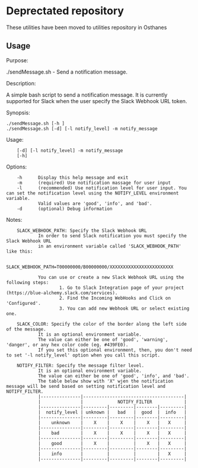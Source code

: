# Deprectated repository 
These utilities have been moved to utilities repository in Osthanes 

## Usage 
Purpose:

./sendMessage.sh - Send a notification message.

Description:

A simple bash script to send a notification message. It is currently supported for Slack when the user specify the Slack Webhook URL token. 

Synopsis:

    ./sendMessage.sh [-h ]
    ./sendMessage.sh [-d] [-l notify_level] -m notify_message

Usage:  

        [-d] [-l notify_level] -m notify_message
        [-h]

Options:

        -h      Display this help message and exit
        -m      (required) Use notification massage for user input
        -l      (recommended) Use notification level for user input. You can set the notification level using the NOTIFY_LEVEL environment variable.
                Valid values are 'good', 'info', and 'bad'. 
        -d      (optional) Debug information 

Notes:

        SLACK_WEBHOOK_PATH: Specify the Slack Webhook URL
                In order to send Slack notification you must specify the Slack Webhook URL
                in an environment variable called 'SLACK_WEBHOOK_PATH' like this:

                        SLACK_WEBHOOK_PATH=T00000000/B00000000/XXXXXXXXXXXXXXXXXXXXXXXX

                You can use or create a new Slack Webhook URL using the following steps:
                        1. Go to Slack Integration page of your project (https://blue-alchemy.slack.com/services).
                        2. Find the Incoming WebHooks and Click on 'Configured'.
                        3. You can add new Webhook URL or select existing one.

        SLACK_COLOR: Specify the color of the border along the left side of the message. 
                It is an optional environment variable.
                The value can either be one of 'good', 'warning', 'danger', or any hex color code (eg. #439FE0).
                If you set this optional environment, then, you don't need to set '-l notify_level' option when you call this script.

        NOTIFY_FILTER: Specify the message filter level.
                It is an optional environment variable.
                The value can either be one of 'good', 'info', and 'bad'.
                The table below show with 'X" wjen the notification message will be send based on setting notification level and NOTIFY_FILTER.
                |---------------|--------------------------------------|
                |               |             NOTIFY_FILTER            |
                |---------------|---------|---------|--------|---------|
                |  notify_level | unknown |   bad   |  good  |  info   |
                |---------------|---------|---------|--------|---------|
                |    unknown    |    X    |    X    |    X   |   X     |                     
                |---------------|---------|---------|--------|---------|
                |    bad        |    X    |    X    |    X   |   X     |
                |---------------|---------|---------|--------|---------|
                |    good       |    X    |         |    X   |   X     |
                |---------------|---------|---------|--------|---------|
                |    info       |         |         |        |   X     |
                |---------------|---------|---------|--------|---------|

